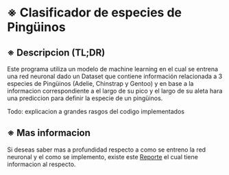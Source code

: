 # ※ Clasificador de especies de Pingüinos

## ※ Descripcion (TL;DR)
Este programa utiliza un modelo de machine learning en el cual se entrena una red neuronal dado un Dataset que contiene información relacionada a 3 especies de Pingüinos (Adelie, Chinstrap y Gentoo) y en base a la informacion correspondiente a el largo de su pico y el largo de su aleta hara una prediccion para definir la especie de un pingüinos.

Todo: explicacion a grandes rasgos del codigo implementados

## ※ Mas informacion
Si deseas saber mas a profundidad respecto a como se entreno la red neuronal y el como se implemento, existe este [Reporte](Reporte.md) el cual tiene informacion al respecto.